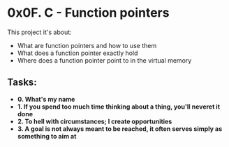 # 0x0F. C - Function pointers

This project it's about:

- What are function pointers and how to use them
- What does a function pointer exactly hold
- Where does a function pointer point to in the virtual memory

## Tasks:

 - **0. What's my name**
 - **1. If you spend too much time thinking about a thing, you'll neveret it done**
 - **2. To hell with circumstances; I create opportunities**
 - **3. A goal is not always meant to be reached, it often serves simply as something to aim at**
